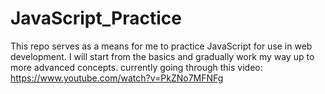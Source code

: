 # JavaScript_Practice
This repo serves as a means for me to practice JavaScript for use in web development. I will start from the basics and gradually work my way up to more advanced concepts.
currently going through this video: https://www.youtube.com/watch?v=PkZNo7MFNFg
